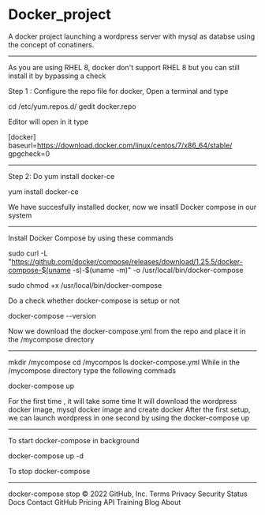 # Docker_project
A docker project launching a wordpress server  with mysql as databse using the concept of conatiners.

---
As you are using RHEL 8, docker don't support RHEL 8 but you can still install it by bypassing a check

Step 1 : Configure the repo file for docker, Open a terminal and type

  cd /etc/yum.repos.d/
  gedit docker.repo
  
Editor will open in it type

[docker]
baseurl=https://download.docker.com/linux/centos/7/x86_64/stable/
gpgcheck=0

--- 

Step 2: Do yum install docker-ce

yum install docker-ce

We have succesfully installed docker, now we insatll Docker compose in our system

---

Install Docker Compose by using these commands

sudo curl -L "https://github.com/docker/compose/releases/download/1.25.5/docker-compose-$(uname -s)-$(uname -m)" -o /usr/local/bin/docker-compose

sudo chmod +x /usr/local/bin/docker-compose

Do a check whether docker-compose is setup or not

docker-compose --version

Now we download the docker-compose.yml from the repo and place it in the /mycompose directory

---

mkdir /mycompose
cd /mycompos
ls
docker-compose.yml
While in the /mycompose directory type the following commads

docker-compose up

For the first time , it will take some time It will download the wordpress docker image, mysql docker image and create docker After the first setup, we can launch wordpress in one second by using the docker-compose up

---

To start docker-compose in background

docker-compose up -d

To stop docker-compose

---

docker-compose stop
© 2022 GitHub, Inc.
Terms
Privacy
Security
Status
Docs
Contact GitHub
Pricing
API
Training
Blog
About

